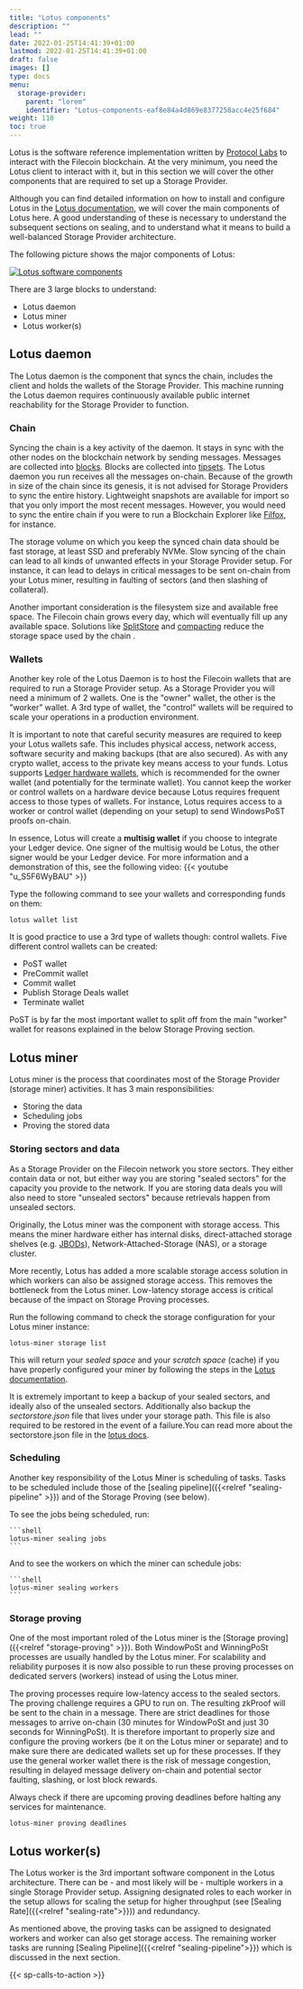 ```yaml
---
title: "Lotus components"
description: ""
lead: ""
date: 2022-01-25T14:41:39+01:00
lastmod: 2022-01-25T14:41:39+01:00
draft: false
images: []
type: docs
menu:
  storage-provider:
    parent: "lorem"
    identifier: "Lotus-components-eaf8e84a4d869e8377258acc4e25f684"
weight: 110
toc: true
---
```


Lotus is the software reference implementation written by [Protocol Labs](https://protocol.ai) to interact with the Filecoin blockchain. At the very minimum, you need the Lotus client to interact with it, but in this section we will cover the other components that are required to set up a Storage Provider.

Although you can find detailed information on how to install and configure Lotus in the [Lotus documentation](https://lotus.filecoin.io), we will cover the main components of Lotus here. A good understanding of these is necessary to understand the subsequent sections on sealing, and to understand what it means to build a well-balanced Storage Provider architecture.

The following picture shows the major components of Lotus:

[![Lotus software components](lotus-components.png)](lotus-components.png)

There are 3 large blocks to understand:

- Lotus daemon
- Lotus miner
- Lotus worker(s)

## Lotus daemon

The Lotus daemon is the component that syncs the chain, includes the client and holds the wallets of the Storage Provider. This machine running the Lotus daemon requires continuously available public internet reachability <!--TODO STEF How fast, on which ports, what HA?--> for the Storage Provider to function.

### Chain

Syncing the chain is a key activity of the daemon. It stays in sync with the other nodes on the blockchain network by sending messages. Messages are collected into [blocks](https://docs.filecoin.io/reference/general/glossary/#block). Blocks are collected into [tipsets](https://docs.filecoin.io/reference/general/glossary/#tipset). The Lotus daemon you run receives all the messages on-chain. Because of the growth in size of the chain since its genesis, it is not advised for Storage Providers to sync the entire history. Lightweight snapshots are available for import so that you only import the most recent messages. However, you would need to sync the entire chain if you were to run a Blockchain Explorer like [Filfox](https://filfox.info), for instance.

The storage volume on which you keep the synced chain data should be fast storage, at least SSD and preferably NVMe. Slow syncing of the chain can lead to all kinds of unwanted effects in your Storage Provider setup. For instance, it can lead to delays in critical messages to be sent on-chain from your Lotus miner, resulting in faulting of sectors (and then slashing of collateral).

Another important consideration is the filesystem size and available free space. The Filecoin chain grows every day<!--TODO STEF by how much, currently, and how big is it?-->, which will eventually fill up any available space. Solutions like [SplitStore](https://lotus.filecoin.io/lotus/configure/splitstore/) and [compacting](https://lotus.filecoin.io/lotus/manage/chain-management/) reduce the storage space used by the chain <!--TODO STEF by what %-->.

### Wallets

Another key role of the Lotus Daemon is to host the Filecoin wallets that are required to run a Storage Provider setup. As a Storage Provider you will need a minimum of 2 wallets. One is the "owner" wallet, the other is the "worker" wallet. A 3rd type of wallet, the "control" wallets will be required to scale your operations in a production environment.

It is important to note that careful security measures are required to keep your Lotus wallets safe. This includes physical access, network access, software security and making backups (that are also secured). As with any crypto wallet, access to the private key means access to your funds. Lotus supports [Ledger hardware wallets](https://lotus.filecoin.io/lotus/manage/ledger/), which is recommended for the owner wallet (and potentially for the terminate wallet). You cannot keep the worker or control  wallets on a hardware device because Lotus requires frequent access to those types of wallets. For instance, Lotus requires access to a worker or control wallet (depending on your setup) to send WindowsPoST proofs on-chain.

In essence, Lotus will create a **multisig wallet** if you choose to integrate your Ledger device. One signer of the multisig would be Lotus, the other signer would be your Ledger device. For more information and a demonstration of this, see the following video:
{{< youtube "u_S5F6WyBAU" >}}

Type the following command to see your wallets and corresponding funds on them:

    lotus wallet list

It is good practice to use a 3rd type of wallets though: control wallets.
Five different control wallets can be created:

- PoST wallet
- PreCommit wallet
- Commit wallet
- Publish Storage Deals wallet
- Terminate wallet

PoST is by far the most important wallet to split off from the main "worker" wallet for reasons explained in the below Storage Proving section.

## Lotus miner

Lotus miner is the process that coordinates most of the Storage Provider (storage miner) activities. It has 3 main responsibilities:

- Storing the data
- Scheduling jobs
- Proving the stored data

### Storing sectors and data

As a Storage Provider on the Filecoin network you store sectors. They either contain data or not, but either way you are storing "sealed sectors" for the capacity you provide to the network. If you are storing data deals you will also need to store "unsealed sectors" because retrievals happen from unsealed sectors.

Originally, the Lotus miner was the component with storage access. This means the miner hardware either has internal disks, direct-attached storage shelves (e.g. [JBODs](https://en.wikipedia.org/wiki/Non-RAID_drive_architectures#JBOD)), Network-Attached-Storage (NAS), or a storage cluster.

More recently, Lotus has added a more scalable storage access solution in which workers can also be assigned storage access. This removes the bottleneck from the Lotus miner. Low-latency storage access is critical because of the impact on Storage Proving processes.

Run the following command to check the storage configuration for your Lotus miner instance:

    lotus-miner storage list

This will return your _sealed space_ and your _scratch space_ (cache) if you have properly configured your miner by following the steps in the [Lotus documentation](https://lotus.filecoin.io/storage-providers/operate/custom-storage-layout/).

It is extremely important to keep a backup of your sealed sectors, and ideally also of the unsealed sectors. Additionally also backup the *sectorstore.json* file that lives under your storage path. This file is also required to be restored in the event of a failure.You can read more about the sectorstore.json file in the [lotus docs](https://lotus.filecoin.io/storage-providers/seal-workers/seal-workers/#sector-storage-groups).

### Scheduling

Another key responsibility of the Lotus Miner is scheduling of tasks. Tasks to be scheduled include those of the [sealing pipeline]({{<relref "sealing-pipeline" >}}) and of the Storage Proving (see below).

To see the jobs being scheduled, run:

    ```shell
    lotus-miner sealing jobs
    ```
And to see the workers on which the miner can schedule jobs:

    ```shell
    lotus-miner sealing workers
    ```

### Storage proving

One of the most important roled of the Lotus miner is the [Storage proving]({{<relref "storage-proving" >}}). Both WindowPoSt and WinningPoSt <!--TODO STEF link to glossary-->processes are usually handled by the Lotus miner. For scalability and reliability purposes it is now also possible to run these proving processes on dedicated servers (workers) instead of using the Lotus miner. 

The proving processes require low-latency access to the sealed sectors. The proving challenge requires a GPU to run on. The resulting zkProof will be sent to the chain in a message. There are strict deadlines for those messages to arrive on-chain (30 minutes for WindowPoSt and just 30 seconds for WinningPoSt). It is therefore important to properly size and configure the proving workers (be it on the Lotus miner <!--TODO STEF this whole section mixes names for software processes and hardware instances a lot - suggest reviewing the whole thing to disambiguate-->or separate) and to make sure there are dedicated wallets set up for these processes. If they use the general worker wallet there is the risk of message congestion, resulting in delayed message delivery on-chain and potential sector faulting, slashing, or lost block rewards.

Always check if there are upcoming proving deadlines before halting any services for maintenance.<!--TODO STEF if winningPoSt is every 30s, when are there ever windows for maintenance? How does one even do maintenance?-->

    lotus-miner proving deadlines

## Lotus worker(s)

The Lotus worker is the 3rd important software component in the Lotus architecture. There can be - and most likely will be - multiple workers in a single Storage Provider setup. Assigning designated roles to each worker in the setup allows for scaling the setup for higher throughput (see [Sealing Rate]({{<relref "sealing-rate">}})) and redundancy.

As mentioned above, the proving tasks can be assigned to designated workers and worker can also get storage access.
The remaining worker tasks are running [Sealing Pipeline]({{<relref "sealing-pipeline">}}) which is discussed in the next section.

{{< sp-calls-to-action >}}
